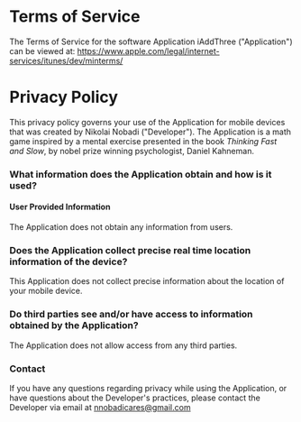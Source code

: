 # Terms of Service

The Terms of Service for the software Application iAddThree ("Application") can be viewed at: https://www.apple.com/legal/internet-services/itunes/dev/minterms/

# Privacy Policy

This privacy policy governs your use of the Application for mobile devices that was created by Nikolai Nobadi ("Developer"). The Application is a math game inspired by a mental exercise presented in the book *Thinking Fast and Slow*, by nobel prize winning psychologist, Daniel Kahneman.

### What information does the Application obtain and how is it used?
#### User Provided Information

The Application does not obtain any information from users.


### Does the Application collect precise real time location information of the device?

This Application does not collect precise information about the location of your mobile device.

### Do third parties see and/or have access to information obtained by the Application?

The Application does not allow access from any third parties.

### Contact

If you have any questions regarding privacy while using the Application, or have questions about the Developer's practices, please contact the Developer via email at nnobadicares@gmail.com
